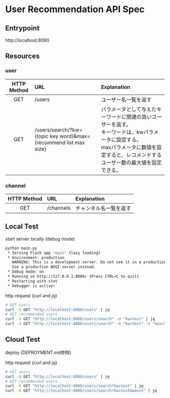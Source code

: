 # User Recommendation API Spec

## Entrypoint

http://localhost:8080

## Resources

### user

|HTTP Method|URL|Explanation|
|:-:|:--|:--|
|GET|/users|ユーザー名一覧を返す|
|GET|/users/search/?kw={topic key word}&max={recommend list max size}|パラメータとして与えたキーワードに関連の高いユーザーを返す。<br>キーワードは、kwパラメータに設定する。<br>maxパラメータに数値を設定すると、レコメンドするユーザー数の最大値を設定できる。|

### channel

|HTTP Method|URL|Explanation|
|:-:|:--|:--|
|GET|/channels|チャンネル名一覧を返す|

## Local Test

start server locally (debug mode)

```bash
python main.py
 * Serving Flask app "main" (lazy loading)
 * Environment: production
   WARNING: This is a development server. Do not use it in a production deployment.
   Use a production WSGI server instead.
 * Debug mode: on
 * Running on http://127.0.0.1:8080/ (Press CTRL+C to quit)
 * Restarting with stat
 * Debugger is active!
```

http request (curl and jq)

```bash
# GET users
curl -X GET "http://localhost:8080/users" | jq
# GET recommended users
curl -X GET "http://localhost:8080/users/search" -d "kw=test" | jq
curl -X GET "http://localhost:8080/users/search" -d "kw=test" -d "max=5" | jq
```

## Cloud Test

deploy (DEPROYMENT.md参照)

http request (curl and jq)

```bash
# GET users
curl -X GET "http://localhost:8080/users" | jq
# GET recommended users
curl -X GET "http://localhost:8080/users/search?kw=test" | jq
curl -X GET "http://localhost:8080/users/search?kw=test&max=5" | jq
```
